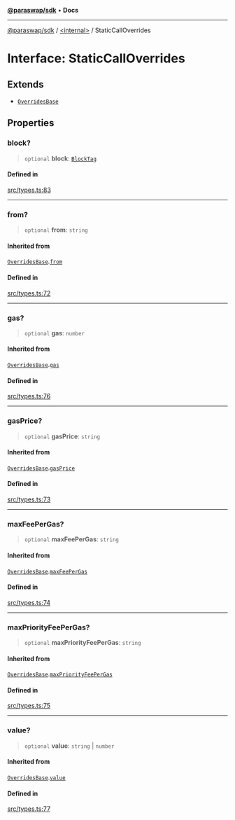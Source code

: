 [**@paraswap/sdk**](../../README.md) • **Docs**

***

[@paraswap/sdk](../../globals.md) / [\<internal\>](../README.md) / StaticCallOverrides

# Interface: StaticCallOverrides

## Extends

- [`OverridesBase`](OverridesBase.md)

## Properties

### block?

> `optional` **block**: [`BlockTag`](../type-aliases/BlockTag.md)

#### Defined in

[src/types.ts:83](https://github.com/paraswap/paraswap-sdk/blob/master/src/types.ts#L83)

***

### from?

> `optional` **from**: `string`

#### Inherited from

[`OverridesBase`](OverridesBase.md).[`from`](OverridesBase.md#from)

#### Defined in

[src/types.ts:72](https://github.com/paraswap/paraswap-sdk/blob/master/src/types.ts#L72)

***

### gas?

> `optional` **gas**: `number`

#### Inherited from

[`OverridesBase`](OverridesBase.md).[`gas`](OverridesBase.md#gas)

#### Defined in

[src/types.ts:76](https://github.com/paraswap/paraswap-sdk/blob/master/src/types.ts#L76)

***

### gasPrice?

> `optional` **gasPrice**: `string`

#### Inherited from

[`OverridesBase`](OverridesBase.md).[`gasPrice`](OverridesBase.md#gasprice)

#### Defined in

[src/types.ts:73](https://github.com/paraswap/paraswap-sdk/blob/master/src/types.ts#L73)

***

### maxFeePerGas?

> `optional` **maxFeePerGas**: `string`

#### Inherited from

[`OverridesBase`](OverridesBase.md).[`maxFeePerGas`](OverridesBase.md#maxfeepergas)

#### Defined in

[src/types.ts:74](https://github.com/paraswap/paraswap-sdk/blob/master/src/types.ts#L74)

***

### maxPriorityFeePerGas?

> `optional` **maxPriorityFeePerGas**: `string`

#### Inherited from

[`OverridesBase`](OverridesBase.md).[`maxPriorityFeePerGas`](OverridesBase.md#maxpriorityfeepergas)

#### Defined in

[src/types.ts:75](https://github.com/paraswap/paraswap-sdk/blob/master/src/types.ts#L75)

***

### value?

> `optional` **value**: `string` \| `number`

#### Inherited from

[`OverridesBase`](OverridesBase.md).[`value`](OverridesBase.md#value)

#### Defined in

[src/types.ts:77](https://github.com/paraswap/paraswap-sdk/blob/master/src/types.ts#L77)
